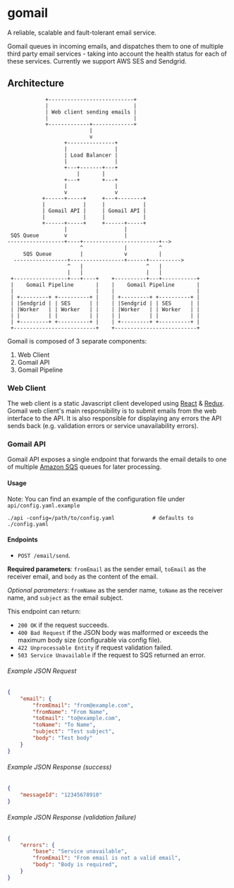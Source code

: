 # gomail

A reliable, scalable and fault-tolerant email service.

Gomail queues in incoming emails, and dispatches them to one of multiple third party email services - taking into account the health status for each of these services. Currently we support AWS SES and Sendgrid.

## Architecture
```
            +---------------------------+
            |                           |
            | Web client sending emails |
            |                           |
            +-------------+-------------+
                          |
                          v
                  +---------------+
                  |               |
                  | Load Balancer |
                  |               |
                  +---+-------+---+                     
                      |       |
                  +---+       +---+
                  |               |
                  v               v
           +------+-----+     +---+--------+
           |            |     |            |
           | Gomail API |     | Gomail API |
           |            |     |            |
           +------+-----+     +------+-----+
                  |                  |
 SQS Queue        v                  |
------------------+----+------------------------+-->
                       ^             |          ^
     SQS Queue         |             v          |
  -----------------+-----------------+------+---------->
                   ^   |                    ^   |
                   |   |                    |   |
 +-----------------+---+----+    +----------+---+-----------+
 |    Gomail Pipeline       |    |    Gomail Pipeline       |
 |                          |    |                          |
 | +---------+ +----------+ |    | +---------+ +----------+ |
 | |Sendgrid | | SES      | |    | |Sendgrid | | SES      | |
 | |Worker   | | Worker   | |    | |Worker   | | Worker   | |
 | |         | |          | |    | |         | |          | |
 | +---------+ +----------+ |    | +---------+ +----------+ |
 +--------------------------+    +--------------------------+
```
Gomail is composed of 3 separate components:

1. Web Client
2. Gomail API
3. Gomail Pipeline

### Web Client

The web client is a static Javascript client developed using [React](https://facebook.github.io/react/) & [Redux](http://redux.js.org/). Gomail web client's main responsibility is to submit emails from the web interface to the API. It is also responsible for displaying any errors the API sends back (e.g. validation errors or service unavailability errors).

### Gomail API

Gomail API exposes a single endpoint that forwards the email details to one of multiple [Amazon SQS](https://aws.amazon.com/sqs/) queues for later processing.

#### Usage

Note: You can find an example of the configuration file under `api/config.yaml.example`

``` shell
./api -config=/path/to/config.yaml            # defaults to ./config.yaml

```

#### Endpoints

* `POST /email/send`.

**Required parameters**: `fromEmail` as the sender email, `toEmail` as the receiver email, and `body` as the content of the email.

_Optional parameters_: `fromName` as the sender name, `toName` as the receiver name, and `subject` as the email subject.

This endpoint can return:

* `200 OK` if the request succeeds.
* `400 Bad Request` if the JSON body was malformed or exceeds the maximum body size (configurable via config file).
* `422 Unprocessable Entity` if request validation failed.
* `503 Service Unavailable` if the request to SQS returned an error.

###### Example JSON Request
``` json
{
    "email": {
        "fromEmail": "from@example.com",
        "fromName": "From Name",
        "toEmail": "to@example.com",
        "toName": "To Name",
        "subject": "Test subject",
        "body": "Test body"
    }
}
```

###### Example JSON Response (success)
``` json
{
    "messageId": "12345678910"
}
```

###### Example JSON Response (validation failure)
``` json
{
    "errors": {
        "base": "Service unavailable",
        "fromEmail": "From email is not a valid email",
        "body": "Body is required",
    }
}
```
